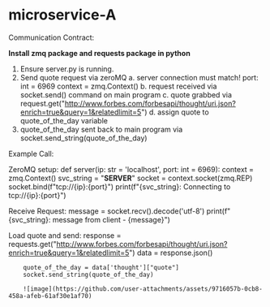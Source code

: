 # microservice-A

Communication Contract:

**Install zmq package and requests package in python**

1. Ensure server.py is running.
2. Send quote request via zeroMQ
    a. server connection must match!
       port: int = 6969
       context = zmq.Context()
    b. request received via socket.send() command on main program
    c. quote grabbed via request.get("http://www.forbes.com/forbesapi/thought/uri.json?enrich=true&query=1&relatedlimit=5")
    d. assign quote to quote_of_the_day variable
3. quote_of_the_day sent back to main program via socket.send_string(quote_of_the_day)

Example Call:

  ZeroMQ setup:
  def server(ip: str = 'localhost', port: int = 6969):
    context = zmq.Context()
    svc_string = "**SERVER**"
    socket = context.socket(zmq.REP)
    socket.bind(f"tcp://{ip}:{port}")
    print(f"{svc_string}: Connecting to tcp://{ip}:{port}")

  Receive Request:
  message = socket.recv().decode('utf-8')
        print(f"{svc_string}: message from client - {message}")

  Load quote and send:
  response = requests.get("http://www.forbes.com/forbesapi/thought/uri.json?enrich=true&query=1&relatedlimit=5")
        data = response.json()

        quote_of_the_day = data['thought']["quote"]
        socket.send_string(quote_of_the_day)

        ![image](https://github.com/user-attachments/assets/9716057b-0cb8-458a-afeb-61af30e1af70)

